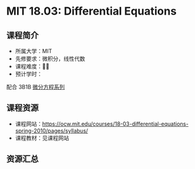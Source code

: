 # MIT 18.03: Differential Equations

## 课程简介

- 所属大学：MIT
- 先修要求：微积分，线性代数
- 课程难度：🌟🌟
- 预计学时：

配合 3B1B [微分方程系列](https://www.3blue1brown.com/topics/differential-equations)

## 课程资源

- 课程网站：<https://ocw.mit.edu/courses/18-03-differential-equations-spring-2010/pages/syllabus/>
- 课程教材：见课程网站

## 资源汇总

